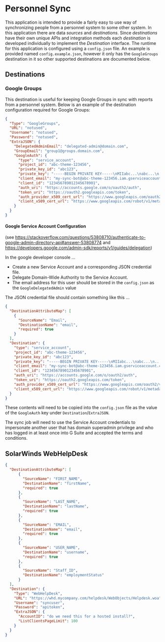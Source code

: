# Personnel Sync
This application is intended to provide a fairly easy to use way of synchronizing people from a personnel system 
to some other system. In this application there are data _sources_ and _destinations_. Since _destinations_ have their 
own unique APIs and integration methods each _destination_ is developed individually to implement the _Destination_ 
interface. The runtime for this application is configured using a `config.json` file. An example is provided named 
`config.example.json`, however it only has the `GoogleGroups` destination in it so other supported destinations are 
documented below. 

## Destinations

### Google Groups
This destination is useful for keeping Google Groups in sync with reports from a personnel system. Below is an example 
of the destination configuration required for Google Groups:

```json
{
  "Type": "GoogleGroups",
  "URL": "notused",
  "Username": "notused",
  "Password": "notused",
  "ExtraJSON": {
    "DelegatedAdminEmail": "delegated-admin@domain.com",
    "GroupEmail": "group1@groups.domain.com",
    "GoogleAuth": {
      "type": "service_account",
      "project_id": "abc-theme-123456",
      "private_key_id": "abc123",
      "private_key": "-----BEGIN PRIVATE KEY-----\nMIIabc...\nabc...\n...xyz\n-----END PRIVATE KEY-----\n",
      "client_email": "my-sync-bot@abc-theme-123456.iam.gserviceaccount.com",
      "client_id": "123456789012345678901",
      "auth_uri": "https://accounts.google.com/o/oauth2/auth",
      "token_uri": "https://oauth2.googleapis.com/token",
      "auth_provider_x509_cert_url": "https://www.googleapis.com/oauth2/v1/certs",
      "client_x509_cert_url": "https://www.googleapis.com/robot/v1/metadata/x509/my-sync-bot%40abc-theme-123456.iam.gserviceaccount.com"
    }
  }
}
```

#### Google Service Account Configuration

(see https://stackoverflow.com/questions/53808710/authenticate-to-google-admin-directory-api#answer-53808774 and
 https://developers.google.com/admin-sdk/reports/v1/guides/delegation)

In the google developer console ...
* Create a new Service Account and a corresponding JSON credential file.
* Delegate Domain-Wide Authority to the Service Account.
* The email address for this user should be stored in the `config.json` as the `GoogleDelegatedAdmin` value

The JSON credential file should contain something like this ...

```json
{
  "DestinationAttributeMap": [
    {
      "SourceName": "Email",
      "DestinationName": "email",
      "required": true
    }
  ],
  "Destination": {
    "type": "service_account",
    "project_id": "abc-theme-123456",
    "private_key_id": "abc123",
    "private_key": "-----BEGIN PRIVATE KEY-----\nMIIabc...\nabc...\n...xyz\n-----END PRIVATE KEY-----\n",
    "client_email": "my-sync-bot@abc-theme-123456.iam.gserviceaccount.com",
    "client_id": "123456789012345678901",
    "auth_uri": "https://accounts.google.com/o/oauth2/auth",
    "token_uri": "https://oauth2.googleapis.com/token",
    "auth_provider_x509_cert_url": "https://www.googleapis.com/oauth2/v1/certs",
    "client_x509_cert_url": "https://www.googleapis.com/robot/v1/metadata/x509/my-sync-bot%40abc-theme-123456.iam.gserviceaccount.com"
  }
}
```

These contents will need to be copied into the `config.json` file as the value of the `GoogleAuth` key under 
`Destination`/`ExtraJSON`.

The sync job will need to use the Service Account credentials to impersonate another user that has
domain superadmin privilege and who has logged in at least once into G Suite and
accepted the terms and conditions.

## SolarWinds WebHelpDesk


```json
{
  "DestinationAttributeMap": [
      {
        "SourceName": "FIRST_NAME",
        "DestinationName": "firstName",
        "required": true
      },
      {
        "SourceName": "LAST_NAME",
        "DestinationName": "lastName",
        "required": true
      },
      {
        "SourceName": "EMAIL",
        "DestinationName": "email",
        "required": true
      },
      {
        "SourceName": "USER_NAME",
        "DestinationName": "username",
        "required": true
      },
      {
        "SourceName": "Staff_ID",
        "DestinationName": "employmentStatus"
      }
  ],
  "Destination": {
    "Type": "WebHelpDesk",
    "URL": "https://whd.mycompany.com/helpdesk/WebObjects/Helpdesk.woa",
    "Username": "syncuser",
    "Password": "apitoken",
    "ExtraJSON": {
      "AccountID": "do we need this for a hosted install?",
      "ListClientsPageLimit": 100
    }
  }
}
```
